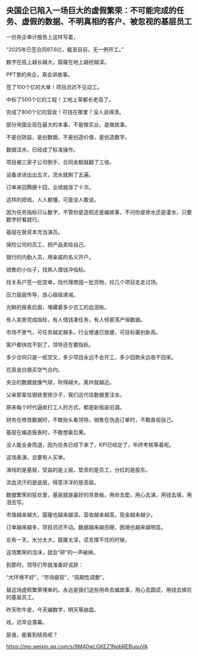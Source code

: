 ## 央国企已陷入一场巨大的虚假繁荣：不可能完成的任务、虚假的数据、不明真相的客户、被忽视的基层员工

一份央企审计报告上这样写着，

“2025年已签合同87.6亿，截至目前，无一例开工。”

数字在纸上越长越大，窟窿在地上越挖越深。

PPT里的央企，真会讲故事。

签了100个亿的大单！项目迟迟不见动工。

中标了500个亿的工程！工地上草都长老高了。

完成了800个亿的营收！可钱在哪里？没人说得清。

部分央国企现在最大的本事，不是做实业，是做故事。

不是创效益，是创数据。不是创造价值，是创造数字。

数据注水，已经成了标准操作。

项目被三家子公司倒手，合同金额就翻了三倍。

设备进进出出五次，流水就刷了五遍。

订单来回腾挪十回，业绩就涨了十次。

这样的把戏，人人都懂，可是没人敢说。

因为任务指标只认数字，不管你是造假还是编故事，不问你是掺水还是灌水，只要数字好看就行。

基层在替资本充当演员。

保险公司的员工，把产品卖给自己。

银行的内勤人员，用亲戚的名义开户。

销售的小伙子，找熟人借钱冲指标。

找关系户签一批空单，找代理商囤一批货物，拉几个项目走走过场。

压力层层传导，良心级级递减。

光鲜的报表后面，埋藏着多少员工的血泪账。

有人卖房完成指标，有人借钱凑任务，有人倾家荡产保数据。

市场不景气，可任务越定越多。行业增速已放缓，可目标屡创新高。

客户都快找不到了，领导还在要指标。

多少合同只是一纸空文，多少项目永远不会开工，多少回款永远收不回来。

花真金白银买空气合约。

央企的数据就像气球，吹得越大，离炸就越近。

父亲那辈往钢铁里掺沙子，我们这代往数据里注水。

原来每个时代逼疯打工人的方式，都是新瓶装旧酒。

财务在修改数据时，不敢抬头看领导。销售在伪造订单时，不敢直视自己。

基层在编造报表时，不敢想象后果。

没人能全身而退，因为任务已经下来了，KPI已经定了，年终考核等着呢。

这场表演，总要有人买单。

演戏的是基层，受益的是上层。垫资的是员工，分红的是股东。

流血流汗的是底层，得意洋洋的是高层。

数据繁荣的狂欢里，基层就是最好的背景板，用命去垫，用心去演，用钱去填，用泪去写。

市值越来越大，窟窿也越来越深。营收越来越高，现金越来越少。

订单越来越多，项目迟迟不动。数据越来越亮眼，困境也越来越明显。

总有一天，水分太大，窟窿太深，谎言撑不住的时候，

这场繁荣的泡沫，就会“砰”的一声破掉。

到那时，领导们早就准备好说辞：

“大环境不好”，“市场疲软”，“周期性调整”。

替这场虚假繁荣埋单的，永远是我们这些用命去编故事，用心去圆谎，用钱去填坑的基层员工。

昨天吹牛皮，今天编数字，明天等崩盘。

戏，迟早会落幕。

是谁，能看到结局呢？


https://mp.weixin.qq.com/s/9M40wLGKEZ1NgbREBuquVA